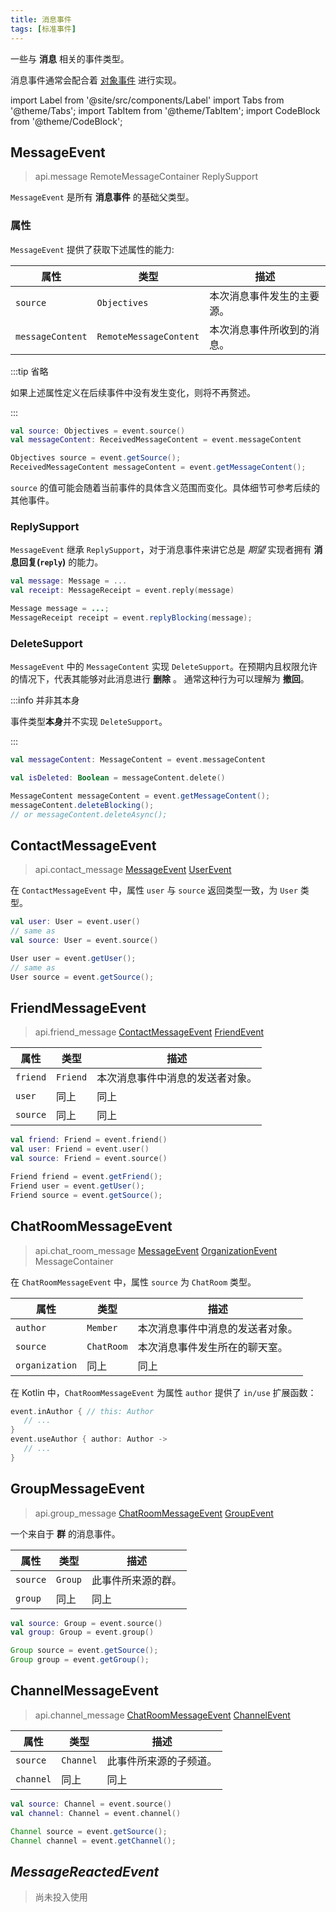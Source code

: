 ```yaml
---
title: 消息事件
tags: [标准事件]
---
```


一些与 **消息** 相关的事件类型。

消息事件通常会配合着 [对象事件](../objective-event) 进行实现。

import Label from '@site/src/components/Label'
import Tabs from '@theme/Tabs';
import TabItem from '@theme/TabItem';
import CodeBlock from '@theme/CodeBlock';

## MessageEvent

> <Label>api.message</Label>
> <Label type='success'>RemoteMessageContainer</Label>
> <Label type='success'>ReplySupport</Label>

`MessageEvent` 是所有 **消息事件** 的基础父类型。

### 属性

`MessageEvent` 提供了获取下述属性的能力:

| 属性               | 类型                     | 描述            |
|------------------|------------------------|---------------|
| `source`         | `Objectives`           | 本次消息事件发生的主要源。 |
| `messageContent` | `RemoteMessageContent` | 本次消息事件所收到的消息。 |

:::tip 省略

如果上述属性定义在后续事件中没有发生变化，则将不再赘述。

:::

<Tabs groupId="code">
<TabItem value="Kotlin">

```kotlin
val source: Objectives = event.source()
val messageContent: ReceivedMessageContent = event.messageContent
```

</TabItem>
<TabItem value="Java">

```java
Objectives source = event.getSource();
ReceivedMessageContent messageContent = event.getMessageContent();
```

</TabItem>
</Tabs>

`source` 的值可能会随着当前事件的具体含义范围而变化。具体细节可参考后续的其他事件。

### ReplySupport
`MessageEvent` 继承 `ReplySupport`，对于消息事件来讲它总是 _期望_ 实现者拥有 **消息回复(`reply`)** 的能力。

<Tabs groupId="code">
<TabItem value="Kotlin">

```kotlin
val message: Message = ...
val receipt: MessageReceipt = event.reply(message)
```

</TabItem>
<TabItem value="Java">

```java
Message message = ...;
MessageReceipt receipt = event.replyBlocking(message);
```

</TabItem>
</Tabs>

### DeleteSupport

`MessageEvent` 中的 `MessageContent` 实现 `DeleteSupport`。在预期内且权限允许的情况下，代表其能够对此消息进行 **删除** 。
通常这种行为可以理解为 **撤回**。

:::info 并非其本身

事件类型**本身**并不实现 `DeleteSupport`。

:::

<Tabs groupId="code">
<TabItem value="Kotlin">

```kotlin
val messageContent: MessageContent = event.messageContent

val isDeleted: Boolean = messageContent.delete()
```

</TabItem>
<TabItem value="Java">

```java
MessageContent messageContent = event.getMessageContent();
messageContent.deleteBlocking();
// or messageContent.deleteAsync();
```

</TabItem>
</Tabs>

## ContactMessageEvent

> <Label>api.contact_message</Label>
> <a href='#messageevent'><Label type='success'>MessageEvent</Label></a>
> <a href='../objective-event/#userevent'><Label type='success'>UserEvent</Label></a>

在 `ContactMessageEvent` 中，属性 `user` 与 `source` 返回类型一致，为 `User` 类型。

<Tabs groupId="code">
<TabItem value="Kotlin">

```kotlin
val user: User = event.user()
// same as
val source: User = event.source()
```

</TabItem>
<TabItem value="Java">

```java
User user = event.getUser();
// same as
User source = event.getSource();
```

</TabItem>
</Tabs>


## FriendMessageEvent

> <Label>api.friend_message</Label>
> <a href='#contactmessageevent'><Label type='success'>ContactMessageEvent</Label></a>
> <a href='../objective-event/#friendevent'><Label type='success'>FriendEvent</Label></a>

| 属性       | 类型       | 描述               |
|----------|----------|------------------|
| `friend` | `Friend` | 本次消息事件中消息的发送者对象。 |
| `user`   | 同上       | 同上               |
| `source` | 同上       | 同上               |


<Tabs groupId="code">
<TabItem value="Kotlin">

```kotlin
val friend: Friend = event.friend()
val user: Friend = event.user()
val source: Friend = event.source()
```

</TabItem>
<TabItem value="Java">

```java
Friend friend = event.getFriend();
Friend user = event.getUser();
Friend source = event.getSource();
```

</TabItem>
</Tabs>


## ChatRoomMessageEvent

> <Label>api.chat_room_message</Label>
> <a href='#messageevent'><Label type='success'>MessageEvent</Label></a>
> <a href='#organizationevent'><Label type='success'>OrganizationEvent</Label></a>
> <Label type='success'>MessageContainer</Label>

在 `ChatRoomMessageEvent` 中，属性 `source` 为 `ChatRoom` 类型。

| 属性               | 类型                       | 描述               |
|------------------|--------------------------|------------------|
| `author`         | `Member`                 | 本次消息事件中消息的发送者对象。 |
| `source`         | `ChatRoom`               | 本次消息事件发生所在的聊天室。  |
| `organization`   | 同上                       | 同上               |



在 Kotlin 中，`ChatRoomMessageEvent` 为属性 `author` 提供了 `in/use` 扩展函数：

```kotlin
event.inAuthor { // this: Author
   // ...
}
event.useAuthor { author: Author ->
   // ...
}
```

## GroupMessageEvent
> <Label>api.group_message</Label>
> <a href='#chatroommessageevent'><Label type='success'>ChatRoomMessageEvent</Label></a>
> <a href='../objective-event/#groupevent'><Label type='success'>GroupEvent</Label></a>


一个来自于 **群** 的消息事件。

| 属性       | 类型      | 描述        |
|----------|---------|-----------|
| `source` | `Group` | 此事件所来源的群。 |
| `group`  | 同上      | 同上        |

<Tabs groupId="code">
<TabItem value="Kotlin">

```kotlin
val source: Group = event.source()
val group: Group = event.group()
```

</TabItem>
<TabItem value="Java">

```java
Group source = event.getSource();
Group group = event.getGroup();
```

</TabItem>
</Tabs>

## ChannelMessageEvent
> <Label>api.channel_message</Label>
> <a href='#chatroommessageevent'><Label type='success'>ChatRoomMessageEvent</Label></a>
> <a href='../objective-event/#channelevent'><Label type='success'>ChannelEvent</Label></a>

| 属性        | 类型        | 描述          |
|-----------|-----------|-------------|
| `source`  | `Channel` | 此事件所来源的子频道。 |
| `channel` | 同上        | 同上          |

<Tabs groupId="code">
<TabItem value="Kotlin">

```kotlin
val source: Channel = event.source()
val channel: Channel = event.channel()
```

</TabItem>
<TabItem value="Java">

```java
Channel source = event.getSource();
Channel channel = event.getChannel();
```

</TabItem>
</Tabs>


## _MessageReactedEvent_

> 尚未投入使用
